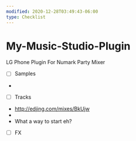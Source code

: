 ```yaml
---
modified: 2020-12-28T03:49:43-06:00
type: Checklist
---
```


# My-Music-Studio-Plugin

LG Phone Plugin For Numark Party Mixer
- [ ] Samples
- 
- [ ]  Tracks
- http://edjing.com/mixes/BkUjw
- 
- What a way to start eh? 
- [ ] FX
